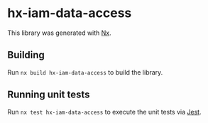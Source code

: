 # hx-iam-data-access

This library was generated with [Nx](https://nx.dev).

## Building

Run `nx build hx-iam-data-access` to build the library.

## Running unit tests

Run `nx test hx-iam-data-access` to execute the unit tests via [Jest](https://jestjs.io).

